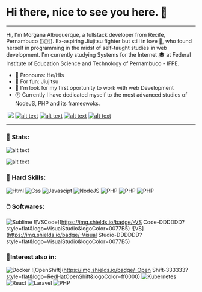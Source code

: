 # Hi there, nice to see you here. 👋 

---

Hi, I'm Morgana Albuquerque, a fullstack developer from  Recife, Pernambuco (🇧🇷). Ex-aspiring Jiujitsu fighter but still in love :kimono:, who found herself in programming in the midst of self-taught studies in web development. I'm currently studying Systems for the Internet 🎓 at Federal Institute of Education Science and Technology of Pernambuco - IFPE.

-  :man: Pronouns: He/HIs 
- :kimono: For fun: Jiujitsu 
- :hammer: I'm look for my first oportunity to work with web Development
- :clock7: Currently I have dedicated myself to the most advanced studies of NodeJS, PHP and its frameswoks.

​																							[![](https://img.shields.io/badge/GitHub-000000?&style=flat-square&logo=GitHub&logoColor=white)](https://github.com/italo-carvavalho)   [![alt text](https://img.shields.io/badge/LinkedIn-%230077B5.svg?&style=flat-square&logo=linkedin&logoColor=white">)](https://www.linkedin.com/in/italo-carvalho-96556193/)   [![alt text](https://img.shields.io/badge/-WhatsApp-25d366?style=flat-square&labelColor=25d366&logo=whatsapp&logoColor=white&link)](https://wa.me/5581984970201)    [![alt text](https://img.shields.io/badge/-Gmail-FF0000?style=flat-square&labelColor=FF0000&logo=gmail&logoColor=white&link)](mailto:ilmc@discente.ifpe.edu.br)  [![alt text](https://img.shields.io/badge/-Hotmail-0077B5?style=flat-square&labelColor=FFFFFF&logo=MicrosoftOutlook&logoColor=0077B5&link)](mailto:italo_mendes_carvalho@hotmail)

---



 ### 📅 Stats:

![alt text](https://github-readme-stats.vercel.app/api?username=italo-carvavalho&show_icons=true&theme=tokyonight)

![alt text](https://github-readme-stats-eight-theta.vercel.app/api/top-langs/?username=italo-carvavalho&layout=compact&langs_count=8&theme=tokyonight&include_all_commits=true&count_private=true)


### :rocket: Hard Skills:

![Html](https://img.shields.io/badge/-HTML5-333333?style=flat&logo=Html5&logoColor)	![Css](https://img.shields.io/badge/-CSS-333333?style=flat&logo=CSS3&logoColor=007396)	![Javascipt](https://img.shields.io/badge/-Javascript-333333?style=flat&logo=Javascript&logoColor)	![NodeJS](https://img.shields.io/badge/-NodeJS-333333?style=flat&logo=Node--JS&logoColor)	![PHP](https://img.shields.io/badge/-PHP-333333?style=flat&logo=PHP&logoColor)	![PHP](https://img.shields.io/badge/-MySQL-333333?style=flat&logo=MYSQL&logoColor=ffffff)	![PHP](https://img.shields.io/badge/-Linux-333333?style=flat&logo=linux&logoColor)



### :computer_mouse: Softwares: 

![Sublime](https://img.shields.io/badge/-SublimeText-DDDDDD?style=flat&logo=SublimeText&logoColor)	![VSCode](https://img.shields.io/badge/-VS Code-DDDDDD?style=flat&logo=VisualStudio&logoColor=0077B5)	![VS](https://img.shields.io/badge/-Visual Studio-DDDDDD?style=flat&logo=VisualStudio&logoColor=0077B5)



### 🧠Interest also in: 

![Docker](https://img.shields.io/badge/-Docker-333333?style=flat&logo=Docker&logoColor)	![OpenShift](https://img.shields.io/badge/-Open Shift-333333?style=flat&logo=RedHatOpenShift&logoColor=ff0000)	![Kubernetes](https://img.shields.io/badge/-Kubernetes-333333?style=flat&logo=Kubernetes&logoColor=ffffff)	![React](https://img.shields.io/badge/-React-333333?style=flat&logo=React&logoColor)	![Laravel](https://img.shields.io/badge/-Laravel-333333?style=flat&logo=Laravel&logoColor)	![PHP](https://img.shields.io/badge/-BlockChain-333333?style=flat&logo=Blockchain&logoColor)



